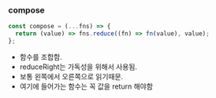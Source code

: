 ### compose

```js
const compose = (...fns) => {
  return (value) => fns.reduce((fn) => fn(value), value);
};
```

- 함수를 조합함.
- reduceRight는 가독성을 위해서 사용됨.
- 보통 왼쪽에서 오른쪽으로 읽기때문.
- 여기에 들어가는 함수는 꼭 값을 return 해야함
